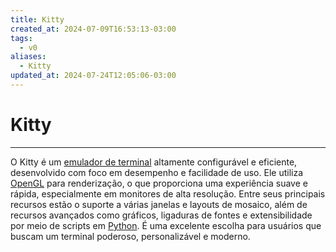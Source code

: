 ```yaml
---
title: Kitty
created_at: 2024-07-09T16:53:13-03:00
tags:
  - v0
aliases:
  - Kitty
updated_at: 2024-07-24T12:05:06-03:00
---
```

# Kitty
---

O Kitty é um [emulador de terminal](2024-07-09-Emulador_de_terminal.md) altamente configurável e eficiente, desenvolvido com foco em desempenho e facilidade de uso. Ele utiliza [OpenGL](_insight/2024/07/2024-07-09-OpenGL.md) para renderização, o que proporciona uma experiência suave e rápida, especialmente em monitores de alta resolução. Entre seus principais recursos estão o suporte a várias janelas e layouts de mosaico, além de recursos avançados como gráficos, ligaduras de fontes e extensibilidade por meio de scripts em [Python](_insight/2024/07/2024-07-09-Linguagem_Python.md). É uma excelente escolha para usuários que buscam um terminal poderoso, personalizável e moderno.